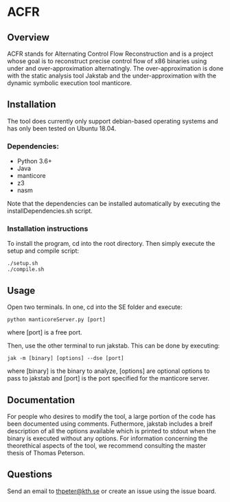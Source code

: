 # ACFR
## Overview
ACFR stands for Alternating Control Flow Reconstruction and is a project whose goal is to reconstruct precise control flow of x86 binaries using under and over-approximation alternatingly. The over-approximation is done with the static analysis tool Jakstab and the under-approximation with the dynamic symbolic execution tool manticore.
## Installation

The tool does currently only support debian-based operating systems and has only been tested on Ubuntu 18.04.

### Dependencies: 
* Python 3.6+
* Java
* manticore
* z3
* nasm

Note that the dependencies can be installed automatically by executing the installDependencies.sh script.

### Installation instructions
To install the program, cd into the root directory. Then simply execute the setup and compile script:
```
./setup.sh
./compile.sh
```

## Usage
Open two terminals. In one, cd into the SE folder and execute:
```
python manticoreServer.py [port]
```
where [port] is a free port.

Then, use the other terminal to run jakstab. This can be done by executing:
```
jak -m [binary] [options] --dse [port]
```
where [binary] is the binary to analyze, [options] are optional options to pass to jakstab and [port] is the port specified for the manticore server.

## Documentation
For people who desires to modify the tool, a large portion of the code has been documented using comments. Futhermore, jakstab includes a breif description of all the options available which is printed to stdout when the binary is executed without any options. For information concerning the theorethical aspects of the tool, we recommend consulting the master thesis of Thomas Peterson.

## Questions
Send an email to thpeter@kth.se or create an issue using the issue board.
